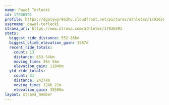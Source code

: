 ```yaml
---
name: Paweł Terlecki
id: 17936591
profile: https://dgalywyr863hv.cloudfront.net/pictures/athletes/17936591/5577025/4/large.jpg
username: pawel-terlecki
strava_url: https://www.strava.com/athletes/17936591
stats:
  biggest_ride_distance: 552.85km
  biggest_climb_elevation_gain: 1987m
  recent_ride_totals:
    count: 13
    distance: 653.54km
    moving_time: 36h 54m
    elevation_gain: 11040m
  ytd_ride_totals:
    count: 31
    distance: 2427km
    moving_time: 124h 21m
    elevation_gain: 35508m
layout: strava_member
--- 
```

